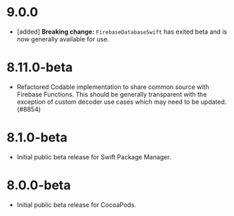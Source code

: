 # 9.0.0
- [added] **Breaking change:** `FirebaseDatabaseSwift` has exited beta and is
  now generally available for use.

# 8.11.0-beta
- Refactored Codable implementation to share common source with Firebase Functions. This should be
  generally transparent with the exception of custom decoder use cases which may need to be updated. (#8854)

# 8.1.0-beta
- Initial public beta release for Swift Package Manager.

# 8.0.0-beta
- Initial public beta release for CocoaPods.
